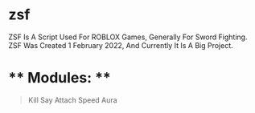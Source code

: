 # zsf
ZSF Is A Script Used For ROBLOX Games, Generally For Sword Fighting. ZSF Was Created 1 February 2022, And Currently It Is A Big Project.

# ** Modules: **
> Kill Say
> Attach
> Speed
> Aura
